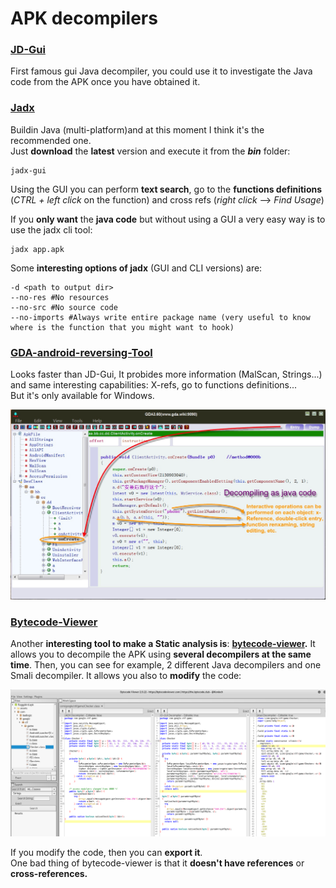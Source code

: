 # APK decompilers

### [JD-Gui](https://github.com/java-decompiler/jd-gui)

First famous gui Java decompiler, you could use it to investigate the Java code from the APK once you have obtained it.

### [Jadx](https://github.com/skylot/jadx)

Buildin Java \(multi-platform\)and at this moment I think it's the recommended one.  
Just **download** the **latest** version and execute it from the _**bin**_ folder:

```text
jadx-gui
```

Using the GUI you can perform **text search**, go to the **functions definitions** \(_CTRL + left click_ on the function\) and cross refs \(_right click_ --&gt; _Find Usage_\)

If you **only want** the **java code** but without using a GUI a very easy way is to use the jadx cli tool:

```text
jadx app.apk
```

Some **interesting options of jadx** \(GUI and CLI versions\) are:

```text
-d <path to output dir>
--no-res #No resources
--no-src #No source code
--no-imports #Always write entire package name (very useful to know where is the function that you might want to hook)
```

### [GDA-android-reversing-Tool](https://github.com/charles2gan/GDA-android-reversing-Tool)

Looks faster than JD-Gui, It probides more information \(MalScan, Strings...\) and same interesting capabilities: X-refs, go to functions definitions...  
But it's only available for Windows.

![](../../.gitbook/assets/image%20%28207%29.png)

### [Bytecode-Viewer](https://github.com/Konloch/bytecode-viewer/releases)

Another **interesting tool to make a Static analysis is**: [**bytecode-viewer**](https://github.com/Konloch/bytecode-viewer/releases)**.** It allows you to decompile the APK using **several decompilers at the same time**. Then, you can see for example, 2 different Java decompilers and one Smali decompiler. It allows you also to **modify** the code:

![](../../.gitbook/assets/image%20%28265%29.png)

If you modify the code, then you can **export it**.  
One bad thing of bytecode-viewer is that it **doesn't have references** or **cross-references.**

